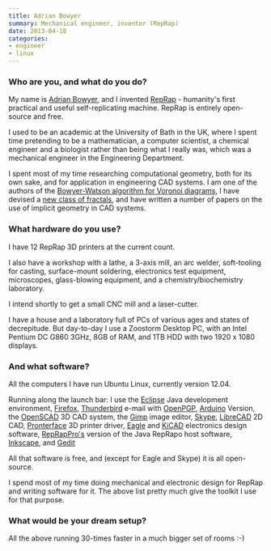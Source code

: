 ```yaml
---
title: Adrian Bowyer
summary: Mechanical engineer, inventor (RepRap)
date: 2013-04-18
categories:
- engineer
- linux
---
```


### Who are you, and what do you do?

My name is [Adrian Bowyer](http://adrianbowyer.net/ "Adrian's website."), and I invented [RepRap][] - humanity's first practical and useful self-replicating machine. RepRap is entirely open-source and free.

I used to be an academic at the University of Bath in the UK, where I spent time pretending to be a mathematician, a computer
scientist, a chemical engineer and a biologist rather than being what
I really was, which was a mechanical engineer in the Engineering
Department.

I spent most of my time researching computational geometry, both for
its own sake, and for application in engineering CAD systems. I am
one of the authors of the [Bowyer-Watson algorithm for Voronoi diagrams](http://comjnl.oxfordjournals.org/content/24/2/162 "An algorithm that Adrian helped invent."), I have devised a
[new class of fractals](http://www.adrianbowyer.net/web_images/bowyer_fractal.pdf "Adrian's PDF on his new fractal curve."), and have written a number of papers on the use of implicit geometry in CAD systems.

### What hardware do you use?

I have 12 RepRap 3D printers at the current count.

I also have a workshop with a lathe, a 3-axis mill, an arc welder, soft-tooling for casting, surface-mount soldering, electronics test equipment, microscopes, glass-blowing equipment, and a chemistry/biochemistry laboratory.

I intend shortly to get a small CNC mill and a laser-cutter.

I have a house and a laboratory full of PCs of various ages and states of decrepitude. But day-to-day I use a Zoostorm Desktop PC, with an Intel Pentium DC G860 3GHz, 8GB of RAM, and 1TB HDD with two 1920 x 1080 displays.

### And what software?

All the computers I have run Ubuntu Linux, currently version 12.04.

Running along the launch bar: I use the [Eclipse][] Java development environment, [Firefox][], [Thunderbird][] e-mail with [OpenPGP][], [Arduino][] Version, the [OpenSCAD][] 3D CAD system, the [Gimp][] image editor, [Skype][], [LibreCAD][] 2D CAD, [Pronterface][printrun] 3D printer driver, [Eagle][] and [KiCAD][] electronics design software, [RepRapPro's](https://github.com/reprappro "RepRap's GitHub account.") version of the Java RepRapo host software, [Inkscape][], and [Gedit][]

All that software is free, and (except for Eagle and Skype) it is all open-source.

I spend most of my time doing mechanical and electronic design for
RepRap and writing software for it. The above list pretty much give
the toolkit I use for that purpose.

### What would be your dream setup?

All the above running 30-times faster in a much bigger set of rooms :-)

[arduino]: https://www.arduino.cc/ "Open-source prototyping hardware."
[eagle]: https://cadsoft.io "Software for designing printed circuit boards."
[eclipse]: https://www.eclipse.org/ "A flexible, open-source IDE."
[firefox]: https://www.mozilla.org/en-US/firefox/new/ "A cross-platform open-source web browser."
[gedit]: https://wiki.gnome.org/Apps/Gedit "A text editor for GNOME."
[gimp]: https://www.gimp.org/ "An open-source image editor."
[inkscape]: https://inkscape.org/en/ "An open-source vector graphics program."
[kicad]: http://kicad-pcb.org/ "Open-source CAD software."
[librecad]: https://librecad.org/cms/home.html "Open-source CAD software."
[openpgp]: https://openpgp.org/ "Email encryption software."
[openscad]: http://www.openscad.org/ "Open-source 3D CAD software."
[printrun]: https://github.com/kliment/Printrun "A 3D printer driver."
[reprap]: https://reprap.org/wiki/Main_Page "A self-replicating manufacturing machine."
[skype]: https://www.skype.com/en/ "Voice and video chat software."
[thunderbird]: https://www.mozilla.org/en-US/thunderbird/ "An open-source cross-platform mail client."
